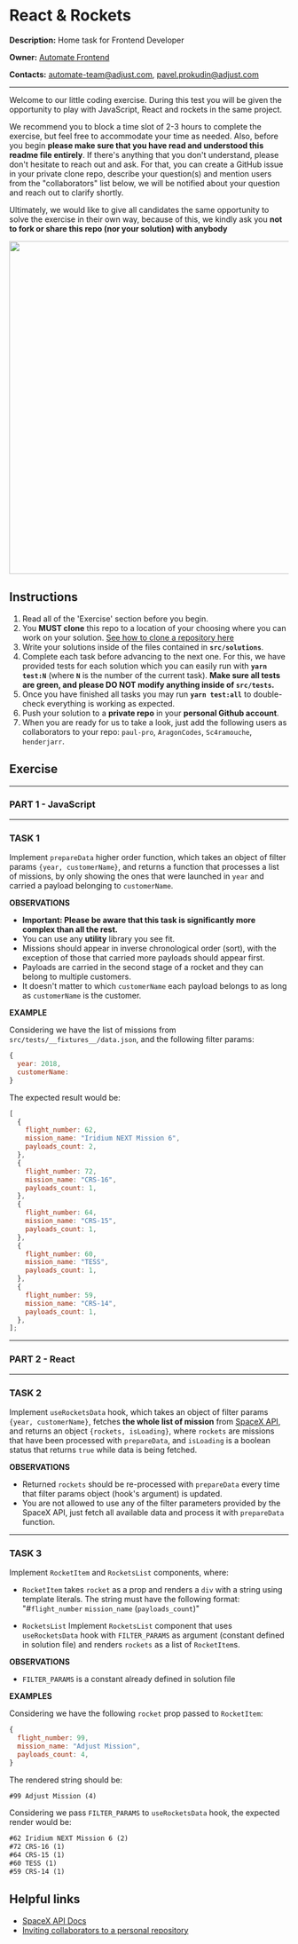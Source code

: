 # React & Rockets

**Description:** Home task for Frontend Developer

**Owner:** [Automate Frontend](https://mate.adjust.com/teams/automate-frontend)

**Contacts:** automate-team@adjust.com, pavel.prokudin@adjust.com

---

Welcome to our little coding exercise. During this test you will be given the opportunity to play with JavaScript, React and rockets in the same project.

We recommend you to block a time slot of 2-3 hours to complete the exercise, but feel free to accommodate your time as needed. Also, before you begin **please make sure that you have read and understood this readme file entirely**. If there's anything that you don't understand, please don't hesitate to reach out and ask. For that, you can create a GitHub issue in your private clone repo, describe your question(s) and mention users from the "collaborators" list below, we will be notified about your question and reach out to clarify shortly. 

Ultimately, we would like to give all candidates the same opportunity to solve the exercise in their own way, because of this, we kindly ask you **not to fork or share this repo (nor your solution) with anybody**

<img align="center" src="https://i.imgur.com/ekyJNd9.jpg" width="600">

## Instructions

1. Read all of the 'Exercise' section before you begin.
2. You **MUST clone** this repo to a location of your choosing where you can work on your solution. [See how to clone a repository here](https://docs.github.com/en/github/creating-cloning-and-archiving-repositories/cloning-a-repository-from-github/cloning-a-repository)
3. Write your solutions inside of the files contained in **`src/solutions`**.
4. Complete each task before advancing to the next one. For this, we have provided tests for each solution which you can easily run with **`yarn test:N`** (where **`N`** is the number of the current task). **Make sure all tests are green, and please DO NOT modify anything inside of `src/tests`.**
5. Once you have finished all tasks you may run **`yarn test:all`** to double-check everything is working as expected.
6. Push your solution to a **private repo** in your **personal Github account**.
7. When you are ready for us to take a look, just add the following users as collaborators to your repo: `paul-pro`, `AragonCodes`, `Sc4ramouche`, `henderjarr`.

## Exercise

---

### PART 1 - JavaScript

---

### TASK 1

Implement `prepareData` higher order function, which takes an object of filter params `{year, customerName}`, and returns a function that processes a list of missions, by only showing the ones that were launched in `year` and carried a payload belonging to `customerName`.

**OBSERVATIONS**

- **Important: Please be aware that this task is significantly more complex than all the rest.**
- You can use any **utility** library you see fit.
- Missions should appear in inverse chronological order (sort), with the exception of those that carried more payloads should appear first.
- Payloads are carried in the second stage of a rocket and they can belong to multiple customers.
- It doesn't matter to which `customerName` each payload belongs to as long as `customerName` is the customer.

**EXAMPLE**

Considering we have the list of missions from `src/tests/__fixtures__/data.json`, and the following filter params:

```js
{
  year: 2018,
  customerName:
}
```

The expected result would be:

```js
[
  {
    flight_number: 62,
    mission_name: "Iridium NEXT Mission 6",
    payloads_count: 2,
  },
  {
    flight_number: 72,
    mission_name: "CRS-16",
    payloads_count: 1,
  },
  {
    flight_number: 64,
    mission_name: "CRS-15",
    payloads_count: 1,
  },
  {
    flight_number: 60,
    mission_name: "TESS",
    payloads_count: 1,
  },
  {
    flight_number: 59,
    mission_name: "CRS-14",
    payloads_count: 1,
  },
];
```

---

### PART 2 - React

---

### TASK 2

Implement `useRocketsData` hook, which takes an object of filter params `{year, customerName}`, fetches **the whole list of mission** from [SpaceX API](https://api.spacexdata.com/v3/launches/past), and returns an object `{rockets, isLoading}`, where `rockets` are missions that have been processed with `prepareData`, and `isLoading` is a boolean status that returns `true` while data is being fetched.

**OBSERVATIONS**

- Returned `rockets` should be re-processed with `prepareData` every time that filter params object (hook's argument) is updated.
- You are not allowed to use any of the filter parameters provided by the SpaceX API, just fetch all available data and process it with `prepareData` function.

---

### TASK 3

Implement `RocketItem` and `RocketsList` components, where:

- `RocketItem` takes `rocket` as a prop and renders a `div` with a string using template literals. The string must have the following format: "#`flight_number` `mission_name` (`payloads_count`)"

- `RocketsList` Implement `RocketsList` component that uses `useRocketsData` hook with `FILTER_PARAMS` as argument (constant defined in solution file) and renders `rockets` as a list of `RocketItem`s.

**OBSERVATIONS**

- `FILTER_PARAMS` is a constant already defined in solution file

**EXAMPLES**

Considering we have the following `rocket` prop passed to `RocketItem`:

```js
{
  flight_number: 99,
  mission_name: "Adjust Mission",
  payloads_count: 4,
}
```

The rendered string should be:

```txt
#99 Adjust Mission (4)
```

Considering we pass `FILTER_PARAMS` to `useRocketsData` hook, the expected render would be:

```txt
#62 Iridium NEXT Mission 6 (2)
#72 CRS-16 (1)
#64 CRS-15 (1)
#60 TESS (1)
#59 CRS-14 (1)
```

## Helpful links

- [SpaceX API Docs][spacex-api]
- [Inviting collaborators to a personal repository][github-collaborators]

[spacex-api]: https://docs.spacexdata.com/?version=latest#fce450d6-e064-499a-b88d-34cc22991bcc
[github-collaborators]: https://help.github.com/en/articles/inviting-collaborators-to-a-personal-repository
